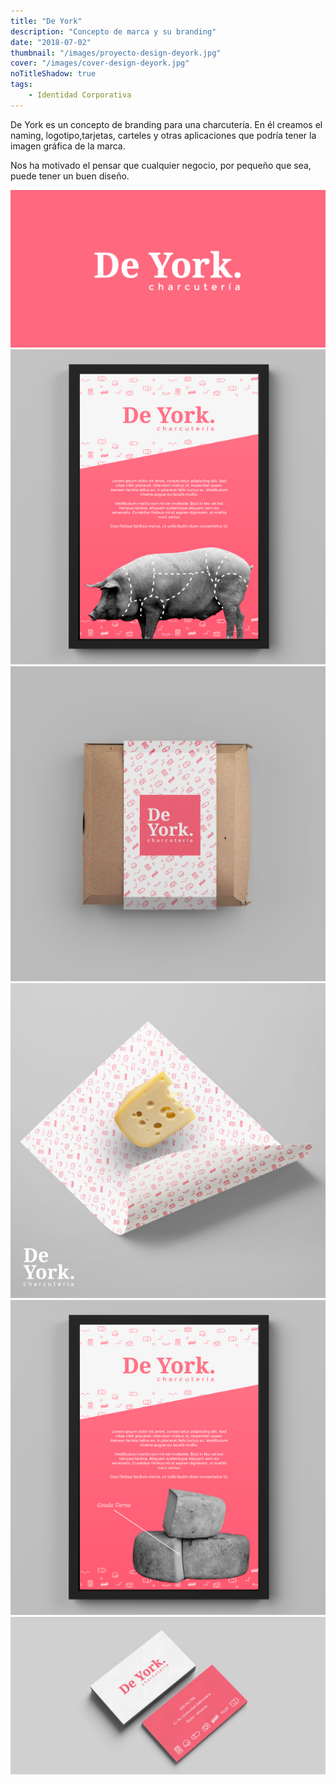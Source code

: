 ```yaml
---
title: "De York"
description: "Concepto de marca y su branding"
date: "2018-07-02"
thumbnail: "/images/proyecto-design-deyork.jpg"
cover: "/images/cover-design-deyork.jpg"
noTitleShadow: true
tags:
    - Identidad Corporativa
---
```


De York es un concepto de branding para una charcutería. En él creamos el naming, logotipo,tarjetas, carteles y otras aplicaciones que podría tener la imagen gráfica de la marca.

Nos ha motivado el pensar que cualquier negocio, por pequeño que sea, puede tener un buen diseño.


<hidden>
<img src="Img-1-deyork-logotipo.jpg" />
</hidden>
<zoom-image src="Img-1-deyork-logotipo.jpg" atl='Logotipo'></zoom-image>


<divide>

<hidden>
<img src="Img-2-deyork-cartel.jpg" />
</hidden>
<zoom-image src="Img-2-deyork-cartel.jpg"  alt='Cartel'></zoom-image>

<hidden>
<img src="Img-3-deyork-packaging.jpg" />
</hidden>
<zoom-image src="Img-3-deyork-packaging.jpg"  alt='Packaging'></zoom-image>

</divide>

<divide>

<hidden>
<img src="Img-4-deyork-packaging.jpg" />
</hidden>
<zoom-image src="Img-4-deyork-packaging.jpg"  alt='Packaging'></zoom-image>

<hidden>
<img src="Img-5-deyork-cartel.jpg" />
</hidden>
<zoom-image src="Img-5-deyork-cartel.jpg"  alt='Cartel'></zoom-image>

</divide>

<hidden>
<img src="Img-6-deyork-tarjetas.jpg" />
</hidden>
<zoom-image src="Img-6-deyork-tarjetas.jpg" atl='Tarjetas de visita'></zoom-image>


